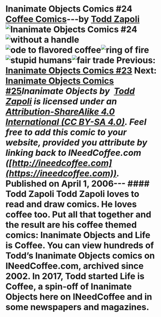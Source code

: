 # Inanimate Objects Comics #24 [Coffee Comics](https://ineedcoffee.com/section/coffee-comics/)---by [Todd Zapoli](https://ineedcoffee.com/by/todd-zapoli/)![Inanimate Objects Comics #24](https://ineedcoffee.com/images/posts/inanimate-objects-comics-24/Inanimate-Objects-Coffee-Comics640x400.jpg)![without a handle](https://ineedcoffee.com/assets/comic-mug-without-handle1.BnWzcf1M_242Hme.webp)![ode to flavored coffee](https://ineedcoffee.com/assets/comic-ode-to-flavored-coffee.IMUVgHRB_ZviwFG.webp)![ring of fire](https://ineedcoffee.com/assets/comic-ring-of-fire.RQ9o54gY_BtVSX.webp)![stupid humans](https://ineedcoffee.com/assets/comic-stupid-humans.DPc3Ptqq_Z179fOj.webp)![fair trade](https://ineedcoffee.com/assets/comic-fair-trade-650x308.DDqzrMNF_Zbg5xo.webp) Previous: [Inanimate Objects Comics #23](https://ineedcoffee.com/inanimate-objects-comics-23/) Next: [Inanimate Objects Comics #25](https://ineedcoffee.com/inanimate-objects-comics-25/)_Inanimate Objects by  [Todd Zapoli](https://ineedcoffee.com/) is licensed under an  [Attribution-ShareAlike 4.0 International (CC BY-SA 4.0)](https://creativecommons.org/licenses/by-sa/4.0/). Feel free to add this comic to your website, provided you attribute by linking back to INeedCoffee.com ([http://ineedcoffee.com](https://ineedcoffee.com))._ Published on April 1, 2006--- #### Todd Zapoli Todd Zapoli loves to read and draw comics. He loves coffee too. Put all that together and the result are his coffee themed comics: Inanimate Objects and Life is Coffee. You can view hundreds of Todd’s Inanimate Objects comics on INeedCoffee.com, archived since 2002. In 2017, Todd started Life is Coffee, a spin-off of Inanimate Objects here on INeedCoffee and in some newspapers and magazines.